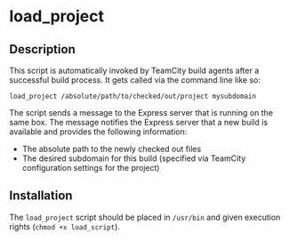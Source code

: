 # load_project

## Description

This script is automatically invoked by TeamCity build agents after a successful build process. It gets called via the command line like so:

```
load_project /absolute/path/to/checked/out/project mysubdomain
```

The script sends a message to the Express server that is running on the same box. The message notifies the Express server that a new build is available and provides the following information:

* The absolute path to the newly checked out files
* The desired subdomain for this build (specified via TeamCity configuration settings for the project)

## Installation

The `load_project` script should be placed in `/usr/bin` and given execution rights (`chmod +x load_script`).

